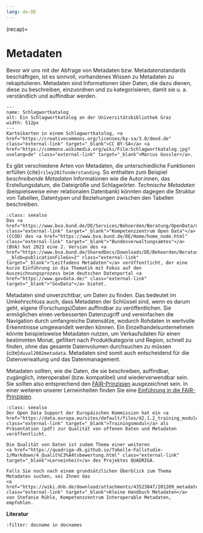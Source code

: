 ```yaml
---
lang: de-DE
---
```


(recap)=
# Metadaten

Bevor wir uns mit der Abfrage von Metadaten bzw. Metadatenstandards beschäftigen, ist es sinnvoll, vorhandenes Wissen zu Metadaten zu rekapitulieren. 
Metadaten sind Informationen über Daten, die dazu dienen, diese zu beschreiben, einzuordnen und zu kategorisieren, damit sie u. a. verständlich und auffindbar werden.  

```{figure} /assets/512px-Schlagwortkatalog.jpg
---
name: Schlagwortkatalog
alt: Ein Schlagwortkatalog an der Universitätsbibliothek Graz
width: 512px
---
Karteikarten in einem Schlagwortkatalog, <a href="https://creativecommons.org/licenses/by-sa/3.0/deed.de" class="external-link" target="_blank">CC BY-SA</a> <a href="https://commons.wikimedia.org/wiki/File:Schlagwortkatalog.jpg?uselang=de" class="external-link" target="_blank">Marcus Gossler</a>.
```

Es gibt verschiedene Arten von Metadaten, die unterschiedliche Funktionen erfüllen {cite}`riley2017understanding`. So enthalten zum Beispiel *beschreibende Metadaten* Informationen wie die Autor:innen, das Erstellungsdatum, die Dateigröße und Schlagwörter. *Technische Metadaten* (beispielsweise einer relationalen Datenbank) könnten dagegen die Struktur von Tabellen, Datentypen und Beziehungen zwischen den Tabellen beschreiben.


```{admonition} Weitere Informationen
:class: seealso
Das <a href="https://www.bva.bund.de/DE/Services/Behoerden/Beratung/OpenData/opendata_node.html" class="external-link" target="_blank">"Kompetenzzentrum Open Data"</a> (CCOD) des <a href="https://www.bva.bund.de/DE/Home/home_node.html" class="external-link" target="_blank">"Bundesverwaltungsamtes"</a> (BVA) hat 2023 eine 2. Version des <a href="https://www.bva.bund.de/SharedDocs/Downloads/DE/Behoerden/Beratung/Methoden/open_data_leitfaden_metadaten.pdf?__blob=publicationFile&v=2" class="external-link" target="_blank">"Leitfadens Metadaten"</a> veröffentlicht, der eine kurze Einführung in die Thematik mit Fokus auf den Auszeichnungsprozess beim deutschen Datenportal <a href="https://www.govdata.de/" class="external-link" target="_blank">"GovData"</a> bietet.
```

Metadaten sind unverzichtbar, um Daten zu finden. Das bedeutet im Umkehrschluss auch, dass Metadaten der Schlüssel sind, wenn es darum geht, eigene (Forschungs)Daten auffindbar zu veröffentlichen.
Sie ermöglichen einen verbesserten Datenzugriff und vereinfachen die Navigation durch umfangreiche Datensätze, wodurch Rohdaten in wertvolle Erkenntnisse umgewandelt werden können.
Ein Einzelhandelsunternehmen könnte beispielsweise Metadaten nutzen, um Verkaufsdaten für einen bestimmten Monat, gefiltert nach Produktkategorie und Region, schnell zu finden, ohne das gesamte Datenvolumen durchsuchen zu müssen {cite}`duval2002metadata`. Metadaten sind somit auch entscheidend für die Datenverwaltung und das Datenmanagement.

Metadaten sollten, wie die Daten, die sie beschreiben, auffindbar, zugänglich, interoperabel (bzw. kompatibel) und wiederverwendbar sein. Sie sollten also entsprechend den <a href="https://www.go-fair.org/fair-principles/" class="external-link" target="_blank">FAIR-Prinzipien</a> ausgezeichnet sein. In einer weiteren unserer Lerneinheiten finden Sie eine <a href="https://quadriga-dk.github.io/Tabelle-Fallstudie-1/Markdown/3_1_FairPrinzipien.html" class="external-link" target="_blank">Einführung in die FAIR-Prinzipien</a>.


```{admonition} Weitere Informationen
:class: seealso
Der Open Data Support der Europäischen Kommission hat ein <a href="https://data.europa.eu/sites/default/files/d2.1.2_training_module_2.2_open_data_quality_de_edp.pdf" class="external-link" target="_blank">Trainingsmodul</a> als Präsentation (pdf) zur Qualität von offenen Daten und Metadaten veröffentlicht. 

Die Qualität von Daten ist zudem Thema einer weiteren 
<a href="https://quadriga-dk.github.io/Tabelle-Fallstudie-1/Markdown/4_Qualit%C3%A4tsbewertung.html" class="external-link" target="_blank">Lerneinheit</a> des Projektes QUADRIGA.

Falls Sie noch nach einem grundsätzlichen Überblick zum Thema Metadaten suchen, sei Ihnen das 
<a href="https://wiki.dnb.de/download/attachments/43523047/201209_metadaten.pdf" class="external-link" target="_blank">Kleine Handbuch Metadaten</a> von Stefanie Rühle, Kompetenzzentrum Interoperable Metadaten, empfohlen.
```

**Literatur**

```{bibliography}
:filter: docname in docnames
```